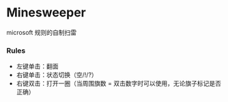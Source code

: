 # Minesweeper
microsoft 规则的自制扫雷
### Rules
- 左键单击：翻面
- 右键单击：状态切换（空/!/?）
- 右键双击：打开一圈（当周围旗数 $=$ 双击数字时可以使用，无论旗子标记是否正确）